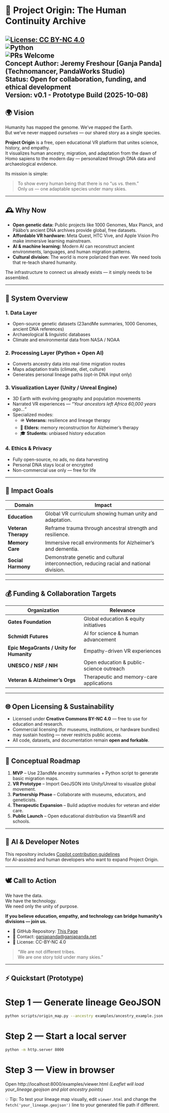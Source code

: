 # 🧬 Project Origin: The Human Continuity Archive  
[![License: CC BY-NC 4.0](https://img.shields.io/badge/License-CC--BY--NC%204.0-blue.svg)](LICENSE.md)  
![Python](https://img.shields.io/badge/Python-3.10+-blue.svg)  
![PRs Welcome](https://img.shields.io/badge/PRs-welcome-brightgreen.svg)  
**Concept Author:** Jeremy Freshour [Ganja Panda] (Technomancer, PandaWorks Studio)  
**Status:** Open for collaboration, funding, and ethical development  
**Version:** v0.1 - Prototype Build (2025-10-08)
---

## 🌍 Vision

Humanity has mapped the genome. We’ve mapped the Earth.  
But we’ve never mapped *ourselves* — our shared story as a single species.  

**Project Origin** is a free, open educational VR platform that unites science, history, and empathy.  
It visualizes human ancestry, migration, and adaptation from the dawn of Homo sapiens to the modern day — personalized through DNA data and archaeological evidence.

Its mission is simple:  
> To show every human being that there is no “us vs. them.”  
> Only *us* — one adaptable species under many skies.

---

## 🕰️ Why Now

- **Open genetic data:** Public projects like 1000 Genomes, Max Planck, and Pääbo’s ancient DNA archives provide global, free datasets.  
- **Affordable VR hardware:** Meta Quest, HTC Vive, and Apple Vision Pro make immersive learning mainstream.  
- **AI & machine learning:** Modern AI can reconstruct ancient environments, languages, and human migration patterns.  
- **Cultural division:** The world is more polarized than ever. We need tools that re-teach shared humanity.  

The infrastructure to connect us already exists — it simply needs to be assembled.

---

## 🧩 System Overview

### **1. Data Layer**
- Open-source genetic datasets (23andMe summaries, 1000 Genomes, ancient DNA references)  
- Archaeological & linguistic databases  
- Climate and environmental data from NASA / NOAA  

### **2. Processing Layer (Python + Open AI)**
- Converts ancestry data into real-time migration routes  
- Maps adaptation traits (climate, diet, culture)  
- Generates personal lineage paths (opt-in DNA input only)  

### **3. Visualization Layer (Unity / Unreal Engine)**
- 3D Earth with evolving geography and population movements  
- Narrated VR experiences — *“Your ancestors left Africa 60,000 years ago…”*  
- Specialized modes:
  - 🪖 **Veterans:** resilience and lineage therapy  
  - 🧠 **Elders:** memory reconstruction for Alzheimer’s therapy  
  - 🎓 **Students:** unbiased history education  

### **4. Ethics & Privacy**
- Fully open-source, no ads, no data harvesting  
- Personal DNA stays local or encrypted  
- Non-commercial use only — free for life  

---

## 🎯 Impact Goals

| Domain | Impact |
|---------|--------|
| **Education** | Global VR curriculum showing human unity and adaptation. |
| **Veteran Therapy** | Reframe trauma through ancestral strength and resilience. |
| **Memory Care** | Immersive recall environments for Alzheimer’s and dementia. |
| **Social Harmony** | Demonstrate genetic and cultural interconnection, reducing racial and national division. |

---

## 💰 Funding & Collaboration Targets

| Organization | Relevance |
|---------------|------------|
| **Gates Foundation** | Global education & equity initiatives |
| **Schmidt Futures** | AI for science & human advancement |
| **Epic MegaGrants / Unity for Humanity** | Empathy-driven VR experiences |
| **UNESCO / NSF / NIH** | Open education & public-science outreach |
| **Veteran & Alzheimer’s Orgs** | Therapeutic and memory-care applications |

---

## 🌐 Open Licensing & Sustainability

- Licensed under **Creative Commons BY-NC 4.0** — free to use for education and research.  
- Commercial licensing (for museums, institutions, or hardware bundles) may sustain hosting — never restricts public access.  
- All code, datasets, and documentation remain **open and forkable**.

---

## 🧠 Conceptual Roadmap

1. **MVP** – Use 23andMe ancestry summaries + Python script to generate basic migration maps.  
2. **VR Prototype** – Import GeoJSON into Unity/Unreal to visualize global movement.  
3. **Partnership Phase** – Collaborate with museums, educators, and geneticists.  
4. **Therapeutic Expansion** – Build adaptive modules for veteran and elder care.  
5. **Public Launch** – Open educational distribution via SteamVR and schools.  

---
## 🤖 AI & Developer Notes

This repository includes [Copilot contribution guidelines](.github/copilot-instructions.md)  
for AI-assisted and human developers who want to expand Project Origin.

---

## 🕊️ Call to Action

We have the data.  
We have the technology.  
We need only the unity of purpose.

**If you believe education, empathy, and technology can bridge humanity’s divisions — join us.**

- 📂 GitHub Repository: [This Page](https://github.com/Ganja-Panda/Project-Origin/) 
- 📧 Contact: ganjapanda@ganjapanda.net  
- 🧾 License: CC-BY-NC 4.0  

> “We are not different tribes.  
> We are one story told under many skies.”  

---
## ⚡ Quickstart (Prototype)


# **Step 1 — Generate lineage GeoJSON**
```bash
python scripts/origin_map.py --ancestry examples/ancestry_example.json --lookup examples/region_lookup.csv --out examples/your_lineage.geojson
```
# **Step 2 — Start a local server**
```bash
python -m http.server 8000
```
# **Step 3 — View in browser**
Open http://localhost:8000/examples/viewer.html
*(Leaflet will load your_lineage.geojson and plot ancestry points)*

💡 Tip: To test your lineage map visually, edit `viewer.html` and change the `fetch('your_lineage.geojson')`
line to your generated file path if different.
